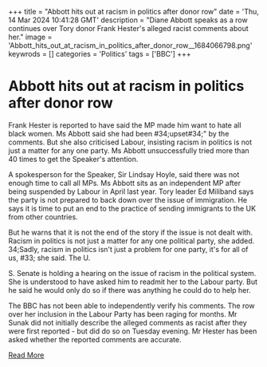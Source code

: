 +++
title = "Abbott hits out at racism in politics after donor row"
date = 'Thu, 14 Mar 2024 10:41:28 GMT'
description = "Diane Abbott speaks as a row continues over Tory donor Frank Hester's alleged racist comments about her."
image = 'Abbott_hits_out_at_racism_in_politics_after_donor_row__1684066798.png'
keywrods =  []
categories = 'Politics'
tags = ['BBC']
+++

# Abbott hits out at racism in politics after donor row

Frank Hester is reported to have said the MP made him want to hate all black women.
Ms Abbott said she had been <bb>#34;upset<bb>#34;" by the comments.
But she also criticised Labour, insisting racism in politics is not just a matter for any one party.
Ms Abbott unsuccessfully tried more than 40 times to get the Speaker's attention.

A spokesperson for the Speaker, Sir Lindsay Hoyle, said there was not enough time to call all MPs.
Ms Abbott sits as an independent MP after being suspended by Labour in April last year.
Tory leader Ed Miliband says the party is not prepared to back down over the issue of immigration.
He says it is time to put an end to the practice of sending immigrants to the UK from other countries.

But he warns that it is not the end of the story if the issue is not dealt with.
Racism in politics is not just a matter for any one political party, she added.
34;Sadly, racism in politics isn't just a problem for one party, it's for all of us, <bb>#33; she said.
The U.

S.
Senate is holding a hearing on the issue of racism in the political system.
She is understood to have asked him to readmit her to the Labour party.
But he said he would only do so if there was anything he could do to help her.

The BBC has not been able to independently verify his comments.
The row over her inclusion in the Labour Party has been raging for months.
Mr Sunak did not initially describe the alleged comments as racist after they were first reported - but did do so on Tuesday evening.
Mr Hester has been asked whether the reported comments are accurate.


[Read More](https://www.bbc.co.uk/news/uk-politics-68562408)
